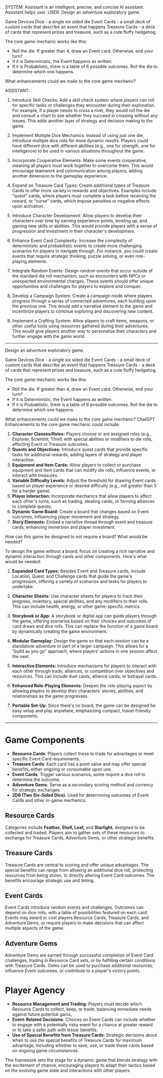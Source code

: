 SYSTEM: Assistant is an intelligent, precise, and concise AI assistant. Assistant helps user.
USER:
Design an adventure exploratory game.

Game Devices
Dice - a single six sided die
Event Cards - a small deck of custom cards that describe an event that happens
Treasure Cards - a deck of cards that represent prizes and treasure, such as a cute fluffy hedgehog.

The core game mechanic works like this:
- Roll the die. If greater than 4, draw an Event card. Otherwise, end your turn?
- If it is Deterministic, the Event happens as written.
- If it is Probablistic, there is a table of 6 possible outcomes. Roll the die to determine which one happens.

What enhancements could we make to the core game mechanic?

ASSISTANT:



1. Introduce Skill Checks: Add a skill check system where players can roll for specific tasks or challenges they encounter during their exploration. For example, if a player needs to cross a river, they would roll the die and consult a chart to see whether they succeed in crossing without any issues. This adds another layer of strategy and decision making to the game.

2. Implement Multiple Dice Mechanics: Instead of using just one die, introduce multiple dice rolls for more dynamic results. Players could have different dice with different abilities (e.g., one for strength, one for intelligence) to be used in various situations throughout the game.

3. Incorporate Cooperative Elements: Make some events cooperative, meaning all players must work together to overcome them. This would encourage teamwork and communication among players, adding another dimension to the gameplay experience.

4. Expand on Treasure Card Types: Create additional types of Treasure Cards to offer more variety in rewards and objectives. Examples include "quest" cards, where players must complete a task before receiving the reward, or "curse" cards, which impose penalties or negative effects upon activation.

5. Introduce Character Development: Allow players to develop their characters over time by earning experience points, leveling up, and gaining new skills or abilities. This would provide players with a sense of progression and investment in their character's development.

6. Enhance Event Card Complexity: Increase the complexity of deterministic and probabilistic events to create more challenging scenarios for players to navigate through. For instance, you could create events that require strategic thinking, puzzle solving, or even role-playing elements.

7. Integrate Random Events: Design random events that occur outside of the standard die roll mechanism, such as encounters with NPCs or unexpected environmental changes. These events should offer unique opportunities and challenges for players to explore and conquer.

8. Develop a Campaign System: Create a campaign mode where players progress through a series of connected adventures, each building upon the previous one. This would add a narrative element to the game and incentivize players to continue exploring and discovering new content.

9. Implement a Crafting System: Allow players to craft items, weapons, or other useful tools using resources gathered during their adventures. This would give players another way to personalize their characters and further engage with the game world.

---

Design an adventure exploratory game.

Game Devices
Dice - a single six sided die
Event Cards - a small deck of custom cards that describe an event that happens
Treasure Cards - a deck of cards that represent prizes and treasure, such as a cute fluffy hedgehog.

The core game mechanic works like this:
- Roll the die. If greater than 4, draw an Event card. Otherwise, end your turn?
- If it is Deterministic, the Event happens as written.
- If it is Probablistic, there is a table of 6 possible outcomes. Roll the die to determine which one happens.

What enhancements could we make to the core game mechanic?
ChatGPT
Enhancements to the core game mechanic could include:

1. **Character Classes/Roles:** Players choose or are assigned roles (e.g., Explorer, Scientist, Thief) with special abilities or modifiers to die rolls, affecting Event or Treasure outcomes.
2. **Quests and Objectives:** Introduce quest cards that provide specific tasks for additional rewards, adding layers of strategy and player interaction.
3. **Equipment and Item Cards:** Allow players to collect or purchase equipment and item cards that can modify die rolls, influence events, or interact with treasures.
4. **Variable Difficulty Levels:** Adjust the threshold for drawing Event cards based on player experience or desired difficulty (e.g., roll greater than 3 for a harder game).
5. **Player Interaction:** Incorporate mechanics that allow players to affect each other's turns, such as trading, stealing cards, or forming alliances to complete quests.
6. **Dynamic Game Board:** Create a board that changes based on Event outcomes, influencing player movement and strategy.
7. **Story Elements:** Embed a narrative thread through event and treasure cards, enhancing immersion and player investment.


How can this game be designed to not require a board? What would be needed?

To design the game without a board, focus on creating a rich narrative and dynamic interaction through cards and other components. Here's what would be needed:

1. **Expanded Card Types:** Besides Event and Treasure cards, include Location, Quest, and Challenge cards that guide the game's progression, offering a variety of scenarios and tasks for players to undertake.

2. **Character Sheets:** Use character sheets for players to track their progress, inventory, special abilities, and any modifiers to their rolls. This can include health, energy, or other game-specific metrics.

3. **Storybook or App:** A storybook or digital app can guide players through the game, offering scenarios based on their choices and outcomes of card draws and dice rolls. This can replace the function of a game board by dynamically creating the game environment.

4. **Modular Gameplay:** Design the game so that each session can be a standalone adventure or part of a larger campaign. This allows for a "build as you go" approach, where players' actions in one session affect the next.

5. **Interactive Elements:** Introduce mechanisms for players to interact with each other through trade, alliances, or competition over objectives and resources. This can include duel cards, alliance cards, or betrayal cards.

6. **Enhanced Role-Playing Elements:** Deepen the role-playing aspect by allowing players to develop their characters' stories, abilities, and relationships as the game progresses.

7. **Portable Set-Up:** Since there's no board, the game can be designed for easy setup and play anywhere, emphasizing compact, travel-friendly components.


---

# Game Components

- **Resource Cards**: Players collect these to trade for advantages or meet specific Event Card requirements.
- **Treasure Cards**: Each card has a point value and may offer special benefits, either ongoing or consumable upon use.
- **Event Cards**: Trigger various scenarios; some require a dice roll to determine the outcome.
- **Adventure Gems**: Serve as a secondary scoring method and currency for strategic exchanges.
- **2D6 (Two Six-Sided Dice)**: Used for determining outcomes of Event Cards and other in-game mechanics.

## Resource Cards

Categories include **Feather, Shell, Leaf,** and **Starlight**, designed to be collected and traded. Players aim to gather sets of these resources to exchange for Treasure Cards, Adventure Gems, or other strategic benefits.

## Treasure Cards

Treasure Cards are central to scoring and offer unique advantages. The special benefits can range from allowing an additional dice roll, protecting resources from being stolen, to directly altering Event Card outcomes. The benefits encourage strategic use and timing.

## Event Cards

Event Cards introduce random events and challenges. Outcomes can depend on dice rolls, with a table of possibilities featured on each card. Events may award or cost players Resource Cards, Treasure Cards, and Adventure Gems, or require players to make decisions that can affect multiple aspects of the game.

## Adventure Gems

Adventure Gems are earned through successful completion of Event Card challenges, trading in Resource Card sets, or by fulfilling certain conditions with Treasure Cards. Gems can be used to purchase additional resources, influence Event outcomes, or contribute to a player's victory points.

# Player Agency

- **Resource Management and Trading**: Players must decide which Resource Cards to collect, keep, or trade, balancing immediate needs against future potential gains.
- **Event-Related Decisions**: Choices on Event Cards can include whether to engage with a potentially risky event for a chance at greater reward or to take a safer path with lesser benefits.
- **Use of Special Benefits from Treasure Cards**: Strategic decisions about when to use the special benefits of Treasure Cards for maximum advantage, including whether to save, use, or trade these cards based on ongoing game circumstances.

This framework sets the stage for a dynamic game that blends strategy with the excitement of chance, encouraging players to adapt their tactics based on the evolving game state and interactions with other players.
